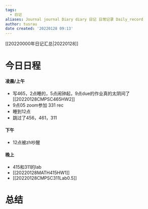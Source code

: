 ```yaml
---
tags:
  - 日记
aliases: Journal journal Diary diary 日记 日常记录 Daily_record
author: tusrau
date created: '20220128 09:13'
---
```


[[20220000年日记汇总|20220128]]

# 今日日程

#### 凌晨/上午
- 写465，2点睡的，5点闹钟起，9点due的作业真的太阴间了[[20220128CMPSC465HW2]]
- 9点05 zoom参加 331 rec
- 睡到12点
- 跳过了456，461，311

#### 下午
- 12点被zh吵醒

#### 晚上
- 415和311的lab
- [[20220128MATH415HW1]]
- [[20220128CMPSC311Lab0.5]]

# 总结
